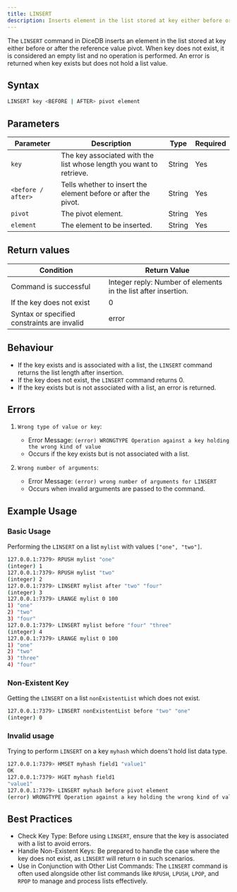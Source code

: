 ```yaml
---
title: LINSERT
description: Inserts element in the list stored at key either before or after the reference value pivot. When key does not exist, it is considered an empty list and no operation is performed. An error is returned when key exists but does not hold a list value.
---
```


The `LINSERT` command in DiceDB inserts an element in the list stored at key either before or after the reference value pivot. When key does not exist, it is considered an empty list and no operation is performed. An error is returned when key exists but does not hold a list value.

## Syntax

```bash
LINSERT key <BEFORE | AFTER> pivot element
```

## Parameters

| Parameter          | Description                                                         | Type   | Required |
| ------------------ | ------------------------------------------------------------------- | ------ | -------- |
| `key`              | The key associated with the list whose length you want to retrieve. | String | Yes      |
| `<before / after>` | Tells whether to insert the element before or after the pivot.      | String | Yes      |
| `pivot`            | The pivot element.                                                  | String | Yes      |
| `element`          | The element to be inserted.                                         | String | Yes      |

## Return values

| Condition                                   | Return Value                                                   |
| ------------------------------------------- | -------------------------------------------------------------- |
| Command is successful                       | Integer reply: Number of elements in the list after insertion. |
| If the key does not exist                   | 0                                                              |
| Syntax or specified constraints are invalid | error                                                          |

## Behaviour

- If the key exists and is associated with a list, the `LINSERT` command returns the list length after insertion.
- If the key does not exist, the `LINSERT` command returns 0.
- If the key exists but is not associated with a list, an error is returned.

## Errors

1. `Wrong type of value or key`:

   - Error Message: `(error) WRONGTYPE Operation against a key holding the wrong kind of value`
   - Occurs if the key exists but is not associated with a list.

2. `Wrong number of arguments`:

   - Error Message: `(error) wrong number of arguments for LINSERT`
   - Occurs when invalid arguments are passed to the command.

## Example Usage

### Basic Usage

Performing the `LINSERT` on a list `mylist` with values `["one", "two"]`.

```bash
127.0.0.1:7379> RPUSH mylist "one"
(integer) 1
127.0.0.1:7379> RPUSH mylist "two"
(integer) 2
127.0.0.1:7379> LINSERT mylist after "two" "four"
(integer) 3
127.0.0.1:7379> LRANGE mylist 0 100
1) "one"
2) "two"
3) "four"
127.0.0.1:7379> LINSERT mylist before "four" "three"
(integer) 4
127.0.0.1:7379> LRANGE mylist 0 100
1) "one"
2) "two"
3) "three"
4) "four"
```

### Non-Existent Key

Getting the `LINSERT` on a list `nonExistentList` which does not exist.

```bash
127.0.0.1:7379> LINSERT nonExistentList before "two" "one"
(integer) 0
```

### Invalid usage

Trying to perform `LINSERT` on a key `myhash` which doens't hold list data type.

```bash
127.0.0.1:7379> HMSET myhash field1 "value1"
OK
127.0.0.1:7379> HGET myhash field1
"value1"
127.0.0.1:7379> LINSERT myhash before pivot element
(error) WRONGTYPE Operation against a key holding the wrong kind of value
```

## Best Practices

- Check Key Type: Before using `LINSERT`, ensure that the key is associated with a list to avoid errors.
- Handle Non-Existent Keys: Be prepared to handle the case where the key does not exist, as `LINSERT` will return `0` in such scenarios.
- Use in Conjunction with Other List Commands: The `LINSERT` command is often used alongside other list commands like `RPUSH`, `LPUSH`, `LPOP`, and `RPOP` to manage and process lists effectively.
